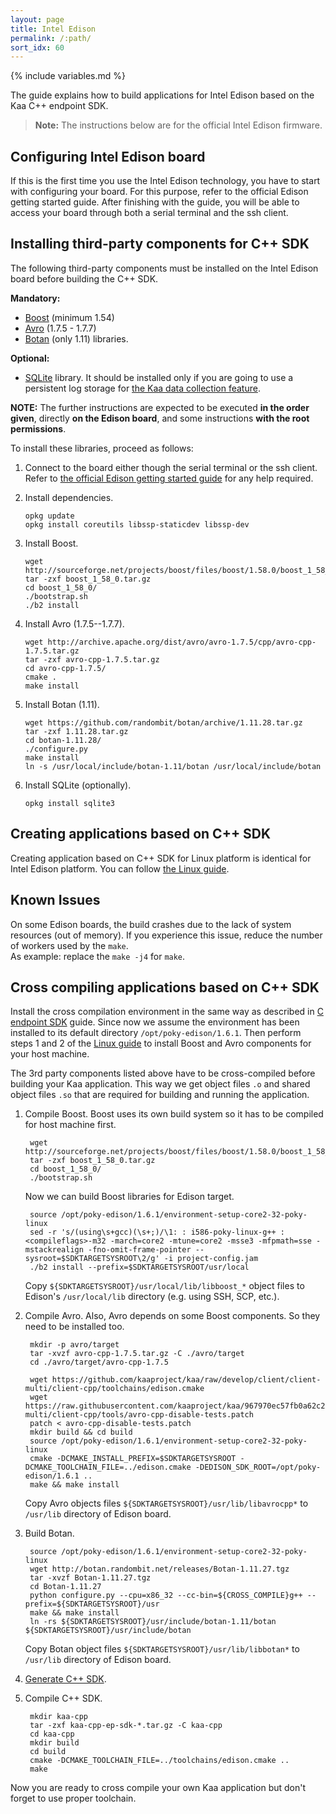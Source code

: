 ```yaml
---
layout: page
title: Intel Edison
permalink: /:path/
sort_idx: 60
---
```

{% include variables.md %}

The guide explains how to build applications for Intel Edison based on the Kaa C++ endpoint SDK.

>**Note:** The instructions below are for the official Intel Edison firmware.

## Configuring Intel Edison board

If this is the first time you use the Intel Edison technology, you have to start with configuring your board.
For this purpose, refer to the official Edison getting started guide.
After finishing with the guide, you will be able to access your board through both a serial terminal and the ssh client.

## Installing third-party components for C++ SDK

The following third-party components must be installed on the Intel Edison board before building the C++ SDK.

**Mandatory:**

- [Boost](http://www.boost.org/) (minimum 1.54)
- [Avro](http://avro.apache.org/) (1.7.5 - 1.7.7)
- [Botan](https://botan.randombit.net/) (only 1.11) libraries.

**Optional:**

- [SQLite](https://www.sqlite.org/) library. It should be installed only if you are going to use a persistent log storage for [the Kaa data collection feature]({{root_url}}Programming-guide/Key-platform-features/Data-collection).

**NOTE:** The further instructions are expected to be executed **in the order given**, directly **on the Edison board**, and some instructions **with the root permissions**.

To install these libraries, proceed as follows:

1. Connect to the board either though the serial terminal or the ssh client.
Refer to [the official Edison getting started guide](https://software.intel.com/en-us/iot/library/edison-getting-started) for any help required.

2. Install dependencies.

   ```
   opkg update
   opkg install coreutils libssp-staticdev libssp-dev
   ```

3. Install Boost.

   ```
   wget http://sourceforge.net/projects/boost/files/boost/1.58.0/boost_1_58_0.tar.gz
   tar -zxf boost_1_58_0.tar.gz
   cd boost_1_58_0/
   ./bootstrap.sh
   ./b2 install
   ```

4. Install Avro (1.7.5--1.7.7).

   ```
   wget http://archive.apache.org/dist/avro/avro-1.7.5/cpp/avro-cpp-1.7.5.tar.gz
   tar -zxf avro-cpp-1.7.5.tar.gz
   cd avro-cpp-1.7.5/
   cmake .
   make install
   ```

5. Install Botan (1.11).

   ```
   wget https://github.com/randombit/botan/archive/1.11.28.tar.gz
   tar -zxf 1.11.28.tar.gz
   cd botan-1.11.28/
   ./configure.py
   make install
   ln -s /usr/local/include/botan-1.11/botan /usr/local/include/botan
   ```

6. Install SQLite (optionally).

   ```
   opkg install sqlite3
   ```

## Creating applications based on C++ SDK

Creating application based on C++ SDK for Linux platform is identical for Intel Edison platform.
You can follow [the Linux guide]({{root_url}}Programming-guide/Using-Kaa-endpoint-SDKs/C++/SDK-Linux#quick-way-to-build-sdk).

## Known Issues

On some Edison boards, the build crashes due to the lack of system resources (out of memory).
If you experience this issue, reduce the number of workers used by the `make`.  
As example: replace the `make -j4` for `make`.


## Cross compiling applications based on C++ SDK

Install the cross compilation environment in the same way as described in [C endpoint SDK]({{root_url}}Programming-guide/Using-Kaa-endpoint-SDKs/C/SDK-Edison) guide. Since now we assume the environment has been installed to its default directory `/opt/poky-edison/1.6.1`. Then perform steps 1 and 2 of the [Linux guide]({{root_url}}Programming-guide/Using-Kaa-endpoint-SDKs/C/SDK-Linux) to install Boost and Avro components for your host machine.

The 3rd party components listed above have to be cross-compiled before building your Kaa application. This way we get object files `.o` and shared object files `.so` that are required for building and running the application.

1. Compile Boost.
    Boost uses its own build system so it has to be compiled for host machine first.

        wget http://sourceforge.net/projects/boost/files/boost/1.58.0/boost_1_58_0.tar.gz
        tar -zxf boost_1_58_0.tar.gz
        cd boost_1_58_0/
        ./bootstrap.sh
    
    Now we can build Boost libraries for Edison target.
    
        source /opt/poky-edison/1.6.1/environment-setup-core2-32-poky-linux
        sed -r 's/(using\s+gcc)(\s+;)/\1: : i586-poky-linux-g++ : <compileflags>-m32 -march=core2 -mtune=core2 -msse3 -mfpmath=sse -mstackrealign -fno-omit-frame-pointer --sysroot=$SDKTARGETSYSROOT\2/g' -i project-config.jam
        ./b2 install --prefix=$SDKTARGETSYSROOT/usr/local

    Copy `${SDKTARGETSYSROOT}/usr/local/lib/libboost_*` object files to Edison's `/usr/local/lib` directory (e.g. using SSH, SCP, etc.).

2. Compile Avro. Also, Avro depends on some Boost components. So they need to be installed too.

        mkdir -p avro/target
        tar -xvzf avro-cpp-1.7.5.tar.gz -C ./avro/target
        cd ./avro/target/avro-cpp-1.7.5

        wget https://github.com/kaaproject/kaa/raw/develop/client/client-multi/client-cpp/toolchains/edison.cmake
        wget https://raw.githubusercontent.com/kaaproject/kaa/967970ec57fb0a62c23ffe573385bf0d0299d977/client/client-multi/client-cpp/tools/avro-cpp-disable-tests.patch
        patch < avro-cpp-disable-tests.patch
        mkdir build && cd build
        source /opt/poky-edison/1.6.1/environment-setup-core2-32-poky-linux
        cmake -DCMAKE_INSTALL_PREFIX=$SDKTARGETSYSROOT -DCMAKE_TOOLCHAIN_FILE=../edison.cmake -DEDISON_SDK_ROOT=/opt/poky-edison/1.6.1 ..
        make && make install
        
    Copy Avro objects files `${SDKTARGETSYSROOT}/usr/lib/libavrocpp*` to `/usr/lib` directory of Edison board.
        
6. Build Botan.

        source /opt/poky-edison/1.6.1/environment-setup-core2-32-poky-linux
        wget http://botan.randombit.net/releases/Botan-1.11.27.tgz
        tar -xvzf Botan-1.11.27.tgz
        cd Botan-1.11.27
        python configure.py --cpu=x86_32 --cc-bin=${CROSS_COMPILE}g++ --prefix=${SDKTARGETSYSROOT}/usr
        make && make install
        ln -rs ${SDKTARGETSYSROOT}/usr/include/botan-1.11/botan ${SDKTARGETSYSROOT}/usr/include/botan
        
    Copy Botan object files `${SDKTARGETSYSROOT}/usr/lib/libbotan*` to `/usr/lib` directory of Edison board.

7. [Generate C++ SDK]({{root_url}}/Administration-guide/Tenants-and-applications-management/#generating-endpoint-sdk).
8. Compile C++ SDK.

        mkdir kaa-cpp
        tar -zxf kaa-cpp-ep-sdk-*.tar.gz -C kaa-cpp
        cd kaa-cpp
        mkdir build
        cd build
        cmake -DCMAKE_TOOLCHAIN_FILE=../toolchains/edison.cmake ..
        make
        
Now you are ready to cross compile your own Kaa application but don't forget to use proper toolchain.
